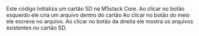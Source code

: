 Este código Initializa um cartão SD na M5stack Core.
Ao clicar no botão esquerdo ele cria um arquivo dentro do cartão
Ao clicar no botão do meio ele escreve no arquivo.
Ao clicar no botão da direita ele mostra os arquivos existentes no cartão SD.